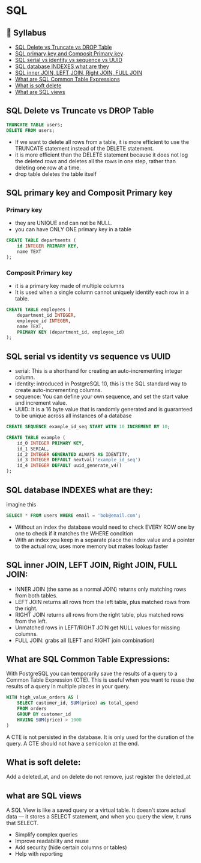 # SQL

## 🔗 Syllabus

- [SQL Delete vs Truncate vs DROP Table](#sql-delete-vs-truncate-vs-drop-table)
- [SQL primary key and Composit Primary key](#sql-primary-key-and-composit-primary-key)
- [SQL serial vs identity vs sequence vs UUID](#sql-serial-vs-identity-vs-sequence-vs-uuid)
- [SQL database INDEXES what are they](#sql-database-indexes-what-are-they)
- [SQL inner JOIN, LEFT JOIN, Right JOIN, FULL JOIN](#sql-inner-join-left-join-right-join-full-join)
- [What are SQL Common Table Expressions](#what-are-sql-common-table-expressions)
- [What is soft delete](#what-is-soft-delete)
- [What are SQL views](#what-are-sql-views)

## SQL Delete vs Truncate vs DROP Table
```sql
TRUNCATE TABLE users;
DELETE FROM users;
```
- If we want to delete all rows from a table, it is more efficient to use the TRUNCATE statement instead of the DELETE statement.
- it is more efficient than the DELETE statement because it does not log the deleted rows and deletes all the rows in one step, rather than deleting one row at a time.
- drop table deletes the table itself

## SQL primary key and Composit Primary key

### Primary key
- they are UNIQUE and can not be NULL.
- you can have ONLY ONE primary key in a table
```SQL
CREATE TABLE departments (
    id INTEGER PRIMARY KEY,
    name TEXT
);
```
### Composit Primary key
- it is a primary key made of multiple columns
- It is used when a single column cannot uniquely identify each row in a table.
```SQL
CREATE TABLE employees (
    department_id INTEGER,
    employee_id INTEGER,
    name TEXT,
    PRIMARY KEY (department_id, employee_id)
);
```

## SQL serial vs identity vs sequence vs UUID 

- serial: This is a shorthand for creating an auto-incrementing integer column.
- identity: introduced in PostgreSQL 10, this is the SQL standard way to create auto-incrementing columns.
- sequence: You can define your own sequence, and set the start value and increment value.
- UUID: It is a 16 byte value that is randomly generated and is guaranteed to be unique across all instances of a database
```SQL
CREATE SEQUENCE example_id_seq START WITH 10 INCREMENT BY 10;

CREATE TABLE example (
    id_0 INTEGER PRIMARY KEY,
    id_1 SERIAL,
    id_2 INTEGER GENERATED ALWAYS AS IDENTITY,
    id_3 INTEGER DEFAULT nextval('example_id_seq')
    id_4 INTEGER DEFAULT uuid_generate_v4()
);
```

## SQL database INDEXES what are they:

imagine this 
```SQL
SELECT * FROM users WHERE email = 'bob@email.com';
```
- Without an index the database would need to check EVERY ROW one by one to check if it matches the WHERE condition
- With an index you keep in a separate place the index value and a pointer to the actual row, uses more memory but makes lookup faster


## SQL inner JOIN, LEFT JOIN, Right JOIN, FULL JOIN:
- INNER JOIN (the same as a normal JOIN) returns only matching rows from both tables.
- LEFT JOIN returns all rows from the left table, plus matched rows from the right.
- RIGHT JOIN returns all rows from the right table, plus matched rows from the left.
- Unmatched rows in LEFT/RIGHT JOIN get NULL values for missing columns.
- FULL JOIN: grabs all (LEFT and RIGHT join combination)

## What are SQL Common Table Expressions:
With PostgreSQL you can temporarily save the results of a query to a Common Table Expression (CTE). This is useful when you want to reuse the results of a query in multiple places in your query.

```SQL 
WITH high_value_orders AS (
    SELECT customer_id, SUM(price) as total_spend
    FROM orders
    GROUP BY customer_id
    HAVING SUM(price) > 1000
)
```
A CTE is not persisted in the database. It is only used for the duration of the query. A CTE should not have a semicolon at the end.
## What is soft delete:
Add a deleted_at, and on delete do not remove, just register the deleted_at
## what are SQL views
A SQL View is like a saved query or a virtual table.
It doesn't store actual data — it stores a SELECT statement, and when you query the view, it runs that SELECT.
- Simplify complex queries
- Improve readability and reuse
- Add security (hide certain columns or tables)
- Help with reporting